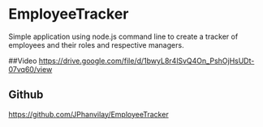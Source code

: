 # EmployeeTracker

Simple application using node.js command line to create a tracker of employees and their roles and respective managers.

##Video
https://drive.google.com/file/d/1bwyL8r4lSvQ4On_PshOjHsUDt-07vq60/view


## Github
https://github.com/JPhanvilay/EmployeeTracker
